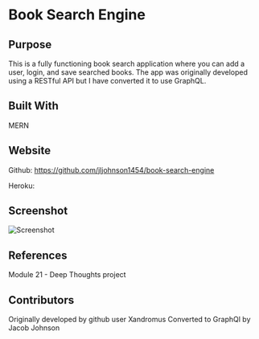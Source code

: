 # Book Search Engine

## Purpose
This is a fully functioning book search application where you can add a user, login, and save searched books. The app was originally developed using a RESTful API but I have converted it to use GraphQL.

## Built With
  MERN

## Website

Github: https://github.com/jljohnson1454/book-search-engine

Heroku: 

## Screenshot

![Screenshot]()

## References

Module 21 - Deep Thoughts project

## Contributors
Originally developed by github user Xandromus
Converted to GraphQl by Jacob Johnson